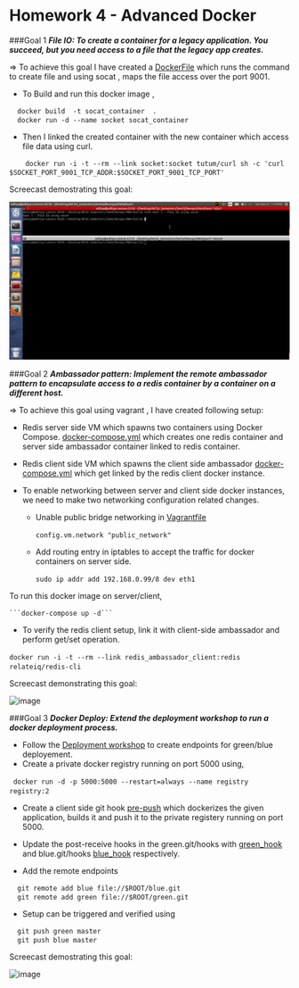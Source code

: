 # Homework 4 - Advanced Docker

###Goal 1
**_File IO: To create a container for a legacy application. You succeed, but you need access to a file that the legacy app creates._**

=> To achieve this goal I have created a [DockerFile](scripts/Dockerfile_goal1) which runs the command to create file and using socat , maps the file access over the port 9001.

  - To Build and run this docker image ,
```
  docker build  -t socat_container  . 
  docker run -d --name socket socat_container
```
  - Then I linked the created container with the new container which access file data using curl.
```
    docker run -i -t --rm --link socket:socket tutum/curl sh -c 'curl $SOCKET_PORT_9001_TCP_ADDR:$SOCKET_PORT_9001_TCP_PORT'
```
Screecast demostrating this goal:

![image](images/goal1.gif)

###Goal 2
**_Ambassador pattern: Implement the remote ambassador pattern to encapsulate access to a redis container by a container on a different host._**

=> To achieve this goal using vagrant , I have created following setup:

  - Redis server side VM which spawns two containers using Docker Compose. [docker-compose.yml](scripts/docker-compose1.yml) which creates one redis container and server side ambassador container linked to redis container. 
  
  - Redis client side VM which spawns the client side ambassador [docker-compose.yml](scripts/docker-compose2.yml) which get linked by the redis client docker instance.

  - To enable networking between server and client side docker instances, we need to make two networking configuration related changes. 
    - Unable public bridge networking in [Vagrantfile](scripts/Vagrantfile)
    
        ```config.vm.network "public_network"```

    - Add routing entry in iptables to accept the traffic for docker containers on server side.
    
        ```sudo ip addr add 192.168.0.99/8 dev eth1```

  
  To run this docker image on server/client,

    ```docker-compose up -d```

 - To verify the redis client setup, link it with client-side ambassador and perform get/set operation.

  ```docker run -i -t --rm --link redis_ambassador_client:redis relateiq/redis-cli```
    
Screecast demonstrating this goal:

![image](images/goal2.gif)


###Goal 3
**_Docker Deploy: Extend the deployment workshop to run a docker deployment process._**

 -  Follow the [Deployment workshop](https://github.com/CSC-DevOps/Deployment) to create endpoints for green/blue deployement.
 -  Create a private docker registry running on port 5000 using,
 
  ``` docker run -d -p 5000:5000 --restart=always --name registry registry:2```

 -  Create a client side git hook [pre-push](scripts/pre-push) which dockerizes the given application, builds it and push it to the private registery running on port 5000.
 
 -  Update the post-receive hooks in the green.git/hooks with [green_hook](scripts/post-receive-green) and blue.git/hooks [blue_hook](scripts/post-receive-blue)  respectively. 
 
 -  Add the remote endpoints 
 
  ```
    git remote add blue file://$ROOT/blue.git
    git remote add green file://$ROOT/green.git
  ```
 - Setup can be triggered and verified using 
 
  ```
    git push green master
    git push blue master  
  ```

Screecast demostrating this goal:

![image](images/goal3.gif)


